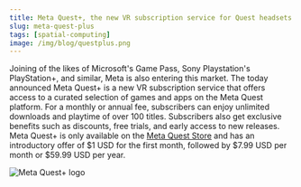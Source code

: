 ```yaml
---
title: Meta Quest+, the new VR subscription service for Quest headsets
slug: meta-quest-plus
tags: [spatial-computing]
image: /img/blog/questplus.png
---
```


Joining of the likes of Microsoft's Game Pass, Sony Playstation's PlayStation+, and similar, Meta is also entering this market. The today announced Meta Quest+ is a new VR subscription service that offers access to a curated selection of games and apps on the Meta Quest platform. For a monthly or annual fee, subscribers can enjoy unlimited downloads and playtime of over 100 titles. Subscribers also get exclusive benefits such as discounts, free trials, and early access to new releases. Meta Quest+ is only available on the [Meta Quest Store](https://www.oculus.com/experiences/quest/meta-quest-plus/) and has an introductory offer of $1 USD for the first month, followed by $7.99 USD per month or $59.99 USD per year.

![Meta Quest+ logo](/img/blog/questplus.png)